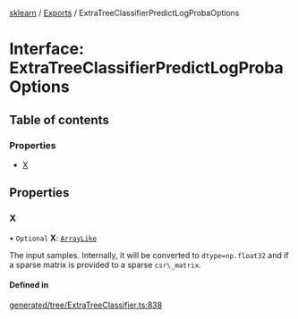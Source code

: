 [sklearn](../readme.md) / [Exports](../modules.md) / ExtraTreeClassifierPredictLogProbaOptions

# Interface: ExtraTreeClassifierPredictLogProbaOptions

## Table of contents

### Properties

- [X](ExtraTreeClassifierPredictLogProbaOptions.md#x)

## Properties

### X

• `Optional` **X**: [`ArrayLike`](../modules.md#arraylike)

The input samples. Internally, it will be converted to `dtype=np.float32` and if a sparse matrix is provided to a sparse `csr\_matrix`.

#### Defined in

[generated/tree/ExtraTreeClassifier.ts:838](https://github.com/transitive-bullshit/scikit-learn-ts/blob/367336a/packages/sklearn/src/generated/tree/ExtraTreeClassifier.ts#L838)
